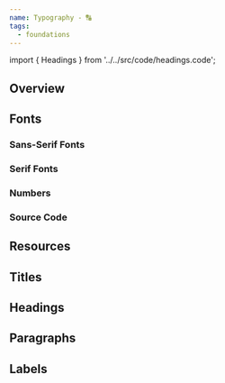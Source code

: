 ```yaml
---
name: Typography - 🔠
tags:
  - foundations
---
```


<!-- CODE IMPORTS -->

import { Headings } from '../../src/code/headings.code';

<!-- END CODE IMPORTS -->

<DocHeader props={props}/>

## Overview

## Fonts

### Sans-Serif Fonts

### Serif Fonts

### Numbers

### Source Code

## Resources

## Titles

## Headings

<ThemeWrapper>
  <Headings/>
</ThemeWrapper>

## Paragraphs

## Labels
